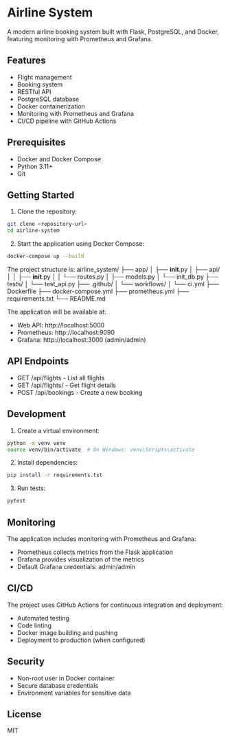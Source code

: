 # Airline System

A modern airline booking system built with Flask, PostgreSQL, and Docker, featuring monitoring with Prometheus and Grafana.

## Features

- Flight management
- Booking system
- RESTful API
- PostgreSQL database
- Docker containerization
- Monitoring with Prometheus and Grafana
- CI/CD pipeline with GitHub Actions

## Prerequisites

- Docker and Docker Compose
- Python 3.11+
- Git

## Getting Started

1. Clone the repository:
```bash
git clone <repository-url>
cd airline-system
```

2. Start the application using Docker Compose:
```bash
docker-compose up --build
```
The project structure is:
airline_system/
├── app/
│   ├── __init__.py
│   ├── api/
│   │   ├── __init__.py
│   │   └── routes.py
│   ├── models.py
│   └── init_db.py
├── tests/
│   └── test_api.py
├── .github/
│   └── workflows/
│       └── ci.yml
├── Dockerfile
├── docker-compose.yml
├── prometheus.yml
├── requirements.txt
└── README.md

The application will be available at:
- Web API: http://localhost:5000
- Prometheus: http://localhost:9090
- Grafana: http://localhost:3000 (admin/admin)

## API Endpoints

- GET /api/flights - List all flights
- GET /api/flights/<id> - Get flight details
- POST /api/bookings - Create a new booking

## Development

1. Create a virtual environment:
```bash
python -m venv venv
source venv/bin/activate  # On Windows: venv\Scripts\activate
```

2. Install dependencies:
```bash
pip install -r requirements.txt
```

3. Run tests:
```bash
pytest
```

## Monitoring

The application includes monitoring with Prometheus and Grafana:

- Prometheus collects metrics from the Flask application
- Grafana provides visualization of the metrics
- Default Grafana credentials: admin/admin

## CI/CD

The project uses GitHub Actions for continuous integration and deployment:

- Automated testing
- Code linting
- Docker image building and pushing
- Deployment to production (when configured)

## Security

- Non-root user in Docker container
- Secure database credentials
- Environment variables for sensitive data

## License

MIT 